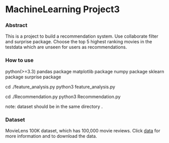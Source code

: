 # MachineLearning Project3

### Abstract 
This is a  project to build a recommendation system. Use collaborate filter and surprise package. Choose the top 5 highest ranking movies in the testdata which are unseen for users as recommendations.

### How to use
python(>=3.3)
pandas package 
matplotlib package
numpy package
sklearn package
surprise package

cd ./feature_analysis.py
python3 feature_analysis.py

cd ./Recommendation.py
python3 Recommendation.py

note: dataset should be in the same directory .

### Dataset
MovieLens 100K dataset, which has 100,000 movie reviews. Click [data](https://grouplens.org/datasets/movielens/100k/) for more information and to download the data.




